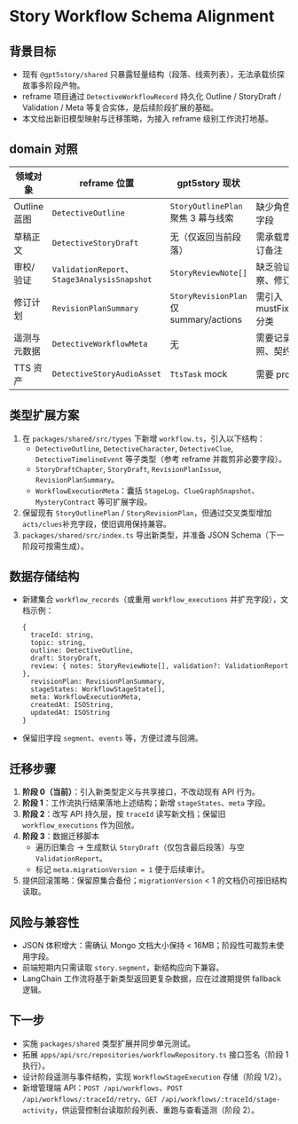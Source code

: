Story Workflow Schema Alignment
================================

背景目标
--------
- 现有 `@gpt5story/shared` 只暴露轻量结构（段落、线索列表），无法承载侦探故事多阶段产物。
- reframe 项目通过 `DetectiveWorkflowRecord` 持久化 Outline / StoryDraft / Validation / Meta 等复合实体，是后续阶段扩展的基础。
- 本文给出新旧模型映射与迁移策略，为接入 reframe 级别工作流打地基。

 domain 对照
-----------

| 领域对象 | reframe 位置 | gpt5story 现状 | 差距 |
| --- | --- | --- | --- |
| Outline 蓝图 | `DetectiveOutline` | `StoryOutlinePlan` 聚焦 3 幕与线索 | 缺少角色、时间线、误导矩阵等字段 |
| 草稿正文 | `DetectiveStoryDraft` | 无（仅返回当前段落） | 需承载章节数组、字数统计、修订备注 |
| 审校/验证 | `ValidationReport`、`Stage3AnalysisSnapshot` | `StoryReviewNote[]` | 缺乏验证结果、Beta Reader 洞察、修订计划结构化信息 |
| 修订计划 | `RevisionPlanSummary` | `StoryRevisionPlan` 仅 summary/actions | 需引入 mustFix/warnings/suggestions 分类 |
| 遥测与元数据 | `DetectiveWorkflowMeta` | 无 | 需要记录阶段遥测、线索图快照、契约版本 |
| TTS 资产 | `DetectiveStoryAudioAsset` | `TtsTask` mock | 需要 provider 元数据、缓存信息 |

 类型扩展方案
-----------
1. 在 `packages/shared/src/types` 下新增 `workflow.ts`，引入以下结构：
   - `DetectiveOutline`, `DetectiveCharacter`, `DetectiveClue`, `DetectiveTimelineEvent` 等子类型（参考 reframe 并裁剪非必要字段）。
   - `StoryDraftChapter`, `StoryDraft`, `RevisionPlanIssue`, `RevisionPlanSummary`。
   - `WorkflowExecutionMeta`：囊括 `StageLog`、`ClueGraphSnapshot`、`MysteryContract` 等可扩展字段。
2. 保留现有 `StoryOutlinePlan` / `StoryRevisionPlan`，但通过交叉类型增加`acts/clues`补充字段，使旧调用保持兼容。
3. `packages/shared/src/index.ts` 导出新类型，并准备 JSON Schema（下一阶段可按需生成）。

 数据存储结构
-----------
- 新建集合 `workflow_records`（或重用 `workflow_executions` 并扩充字段），文档示例：
  ```
  {
    traceId: string,
    topic: string,
    outline: DetectiveOutline,
    draft: StoryDraft,
    review: { notes: StoryReviewNote[], validation?: ValidationReport },
    revisionPlan: RevisionPlanSummary,
    stageStates: WorkflowStageState[],
    meta: WorkflowExecutionMeta,
    createdAt: ISOString,
    updatedAt: ISOString
  }
  ```
- 保留旧字段 `segment`、`events` 等，方便过渡与回溯。

 迁移步骤
--------
1. **阶段 0（当前）**：引入新类型定义与共享接口，不改动现有 API 行为。
2. **阶段 1**：工作流执行结果落地上述结构；新增 `stageStates`、`meta` 字段。
3. **阶段 2**：改写 API 持久层，按 `traceId` 读写新文档；保留旧 `workflow_executions` 作为回放。
4. **阶段 3**：数据迁移脚本
   - 遍历旧集合 -> 生成默认 `StoryDraft`（仅包含最后段落）与空 `ValidationReport`。
   - 标记 `meta.migrationVersion = 1` 便于后续审计。
5. 提供回滚策略：保留原集合备份；`migrationVersion` < 1 的文档仍可按旧结构读取。

 风险与兼容性
-----------
- JSON 体积增大：需确认 Mongo 文档大小保持 < 16MB；阶段性可裁剪未使用字段。
- 前端短期内只需读取 `story.segment`，新结构应向下兼容。
- LangChain 工作流将基于新类型返回更复杂数据，应在过渡期提供 fallback 逻辑。

下一步
------
- 实施 `packages/shared` 类型扩展并同步单元测试。
- 拓展 `apps/api/src/repositories/workflowRepository.ts` 接口签名（阶段 1 执行）。
- 设计阶段遥测与事件结构，实现 `WorkflowStageExecution` 存储（阶段 1/2）。
- 新增管理端 API：`POST /api/workflows`、`POST /api/workflows/:traceId/retry`、`GET /api/workflows/:traceId/stage-activity`，供运营控制台读取阶段列表、重跑与查看遥测（阶段 2）。
